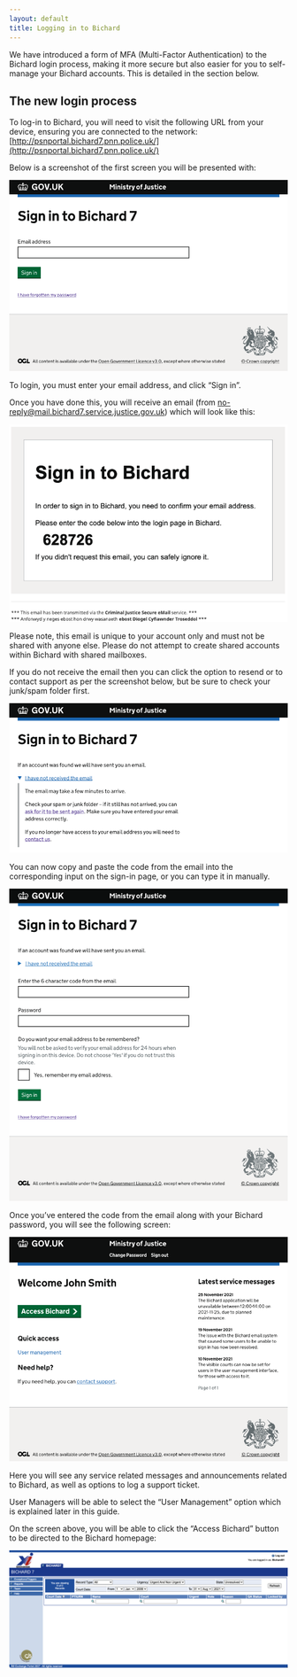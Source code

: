 ```yaml
---
layout: default
title: Logging in to Bichard
---
```


We have introduced a form of MFA (Multi-Factor Authentication) to the Bichard login process, making it more secure but also easier for you to self-manage your Bichard accounts. This is detailed in the section below.

## The new login process
To log-in to Bichard, you will need to visit the following URL from your device, ensuring you are connected to the network:
[http://psnportal.bichard7.pnn.police.uk/](http://psnportal.bichard7.pnn.police.uk/)

Below is a screenshot of the first screen you will be presented with:

![Login page](image1.png)

To login, you must enter your email address, and click “Sign in”.

Once you have done this, you will receive an email (from no-reply@mail.bichard7.service.justice.gov.uk) which will look like this:

![Verification email](image2.png)

Please note, this email is unique to your account only and must not be shared with anyone else. Please do not attempt to create shared accounts within Bichard with shared mailboxes.

If you do not receive the email then you can click the option to resend or to contact support as per the screenshot below, but be sure to check your junk/spam folder first.

![Sent email page](image3.png)

You can now copy and paste the code from the email into the corresponding input on the sign-in page, or you can type it in manually.

![Sign in page](image4.png)

Once you’ve entered the code from the email along with your Bichard password, you will see the following screen:

![Home page](image5.png)

Here you will see any service related messages and announcements related to Bichard, as well as options to log a support ticket.

User Managers will be able to select the “User Management” option which is explained later in this guide.

On the screen above, you will be able to click the “Access Bichard” button to be directed to the Bichard homepage:

![Bichard home](image6.png)

